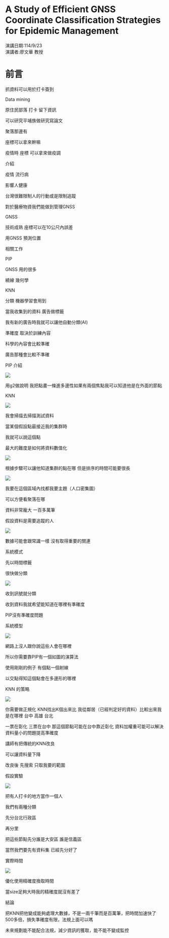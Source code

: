 # A Study of Efficient GNSS Coordinate Classification Strategies for Epidemic Management
演講日期:114/9/23\
演講者:廖文華 教授

# 前言
抓資料可以用於打卡簽到

Data mining 

原住民部落 打卡 留下資訊

可以研究平埔族做研究寫論文

聚落那邊有

座標可以拿來幹嘛



疫情時 座標 可以拿來做疫調



介紹

疫情 流行病

影響人健康

台灣很難限制人的行動或是限制追蹤

對於醫療物資我們能做到管理GNSS

GNSS

技術成熟 座標可以在10公尺內誤差

用GNSS 預測位置

相關工作

PIP

GNSS 用的很多

繞線 幾何學

KNN

分類 機器學習會用到

當我收集到的資料 廣告做標籤

我有新的廣告時我就可以讓他自動分類(AI)

準確度 取決於訓練內容

科學的內容會比較準確

廣告那種會比較不準確

PIP 介紹

![](https://com.miui.notes/note_image/8ccfad0f8a7a6d58914dac123d9181ec22eb6b97)

用g2做說明 我把點畫一條進多邊性如果有兩個焦點我可以知道他是在外面的節點

KNN

![](https://com.miui.notes/note_image/711aafcc76887eeed00ef2604d7a30568ad6beb0)

我會掃描去掃描測試資料

當某個假設點最接近我的集群時

我就可以說這個點

最大的難度是如何將資料數值化

![](https://com.miui.notes/note_image/11e8b982601a197df0236c896e28bb7b4cae0644)

根據步驟可以讓他知道集群的點在哪 但是排序的時間可能要很長 



![](https://com.miui.notes/note_image/83b2e3e594b43a5b44c06e18dd144a17243c4a59)

我要在這個區域內找都我要主題（人口密集圖）

可以方便看聚落在哪

資料非常龐大 一百多萬筆

假設資料是需要追蹤的人

![](https://com.miui.notes/note_image/3811b918cac5e884fb06b8282b6271740e055375)

數據可能會跟常識一樣 沒有取得重要的關連



系統模式

先以時間標籤

很快做分類

![](https://com.miui.notes/note_image/88ec3a35740c2e4f7986db30d52f6de85040b7a9)

收到訊號就分類

收到資料我就希望能知道在哪裡有準確度

PIP沒有準確度問題



系統模型

![](https://com.miui.notes/note_image/23c561cb7d18168e6fadf4acb85d18f17f14e6c2)

網路上沒人跟你說這些人會在哪裡

所以你需要靠PIP有一個如圖的演算法

使用剛剛的例子 有個點一個射線

以交點得知這個點會在多邊形的哪裡

KNN 的策略

![](https://com.miui.notes/note_image/47387509785d3cb2a187bdc5c4c9d93af4434ed5)

你需要做正規化 KNN找出K個出來比 我從鄰居（已經判定好的資料）比較出來我是在哪裡 台中 高雄 台北 

一票在彰化 三票在台中 那這個節點可能在台中靠近彰化 資料加權重可能可以解決資料量小的問題提高準確度

講師有把傳統的KNN改良

可以讓資料量下降

改良後 先搜索 只取我要的範圍



假設實驗

![](https://com.miui.notes/note_image/f38efc822f6d2268fa4a69fe60719009a9107167)

把有人打卡的地方當作一個人

我們有兩種分類

先分台北行政區

再分里

把這些節點先分誰是大安區 誰是信義區

當然我們要先有資料集 已經先分好了



實際時間

![](https://com.miui.notes/note_image/67eccb79dbde9fbc28fae524ab12e3905c294ed4)

優化使用精確度換取時間

當size足夠大時我的精確度就沒有差了



結論

把KNN把他變成能夠處理大數據，不是一兩千筆而是百萬筆，把時間加速快了500多倍，損失準確度有限，法規上面可以嗎

未來規劃能不能配合法規，減少資訊的獲取，能不能不變成監控
